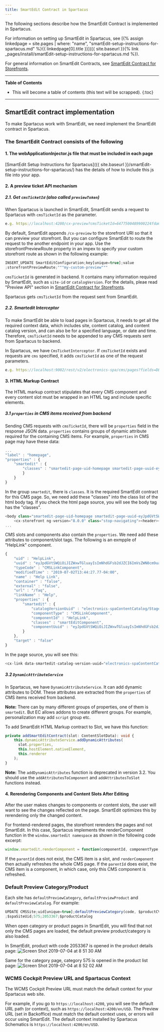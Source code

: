 ```yaml
---
title: SmartEdit Contract in Spartacus
---
```


The following sections describe how the SmartEdit Contract is implemented in Spartacus.

For information on setting up SmartEdit in Spartacus, see [{% assign linkedpage = site.pages | where: "name", "smartEdit-setup-instructions-for-spartacus.md" %}{{ linkedpage[0].title }}]({{ site.baseurl }}{% link _pages/install/smartEdit-setup-instructions-for-spartacus.md %}).

For general information on SmartEdit Contracts, see [SmartEdit Contract for Storefronts](https://help.sap.com/viewer/9d346683b0084da2938be8a285c0c27a/latest/en-US/622cebcb444b42e18de2147775430b9d.html).

***

**Table of Contents**

- This will become a table of contents (this text will be scrapped).
{:toc}

***

## SmartEdit contract implementation

To make Spartacus work with SmartEdit, we need implement the SmartEdit contract in Spartacus.

### The SmartEdit Contract consists of the following

#### 1. The webApplicationInjector.js file that must be included in each page

[SmartEdit Setup Instructions for Spartacus]({{ site.baseurl }}/smartEdit-setup-instructions-for-spartacus/) has the details of how to include this js file into your app.

#### 2. A preview ticket API mechanism

##### 2.1. Get `cmsTicketId` (also called `previewToken`)

When Spartacus is launched in SmartEdit, SmartEdit sends a request to Spartacus with `cmsTicketId` as the parameter.

```typescript
e.g. https://localhost:4200/cx-preview?cmsTicketId=6477500489900224fda62f41-167a-40fe-9ecc-39019a64ebb9
```

By default, SmartEdit appends `/cx-preview` to the storefront URI so that it can preview your storefront. But you can configure SmartEdit to route the request to the another endpoint in your app. Use the storefrontPreviewRoute property in an impex to specify your custom storefront route as shown in the following example:

```typescript
INSERT_UPDATE SmartEditConfiguration;key[unique=true];value
;storefrontPreviewRoute;"""my-custom-preview"""
```

`cmsTicketId` is generated in backend. It contains many information required by SmartEdit, such as `site-id` or `catalogVersion`. For the details, pleae read "Preview API" section in [SmartEdit Contract for Storefronts](https://help.sap.com/viewer/86dd1373053a4c2da8f9885cc9fbe55d/latest/en-US/622cebcb444b42e18de2147775430b9d.html).

Spartacus gets `cmsTicketId` from the request sent from SmartEdit.

##### 2.2. Smartedit Interceptor

To make SmartEdit be able to load pages in Spartacus, it needs to get all the required context data, which includes site, content catalog, and content catalog version, and can also be for a specified language, or date and time. Therefore, `cmsTicketId` needs to be appended to any CMS requests sent from Spartacus to backend.

In Spartacus, we have `CmsTicketInterceptor`. If `cmsTicketId` exists and requests are `cms` specified, it adds `cmsTicketId` as one of the request parameters.

```typescript
e.g. https://localhost:9002/rest/v2/electronics-spa/cms/pages?fields=DEFAULT&lang=en&curr=USD&cmsTicketId=6477500489900224fda62f41-167a-40fe-9ecc-39019a64ebb9
```

#### 3. HTML Markup Contract

The HTML markup contract stipulates that every CMS component and every content slot must be wrapped in an HTML tag and include specific elements.

##### 3.1 `properties` in CMS items received from backend

Sending CMS requests with `cmsTicketId`, there will be `properties` field in the response JSON data. `properties` contains groups of dynamic attribute required for the containing CMS items. For example, `properties` in CMS page may have these data:

```typescript
...
"label" : "homepage",
"properties" : {
    "smartedit" : {
        "classes" : "smartedit-page-uid-homepage smartedit-page-uuid-eyJpdGVtSWQiOiJob21lcGFnZSIsImNhdGFsb2dJZCI6ImVsZWN0cm9uaWNzLXNwYUNvbnRlbnRDYXRhbG9nIiwiY2F0YWxvZ1ZlcnNpb24iOiJTdGFnZWQifQ== smartedit-catalog-version-uuid-electronics-spaContentCatalog/Staged"
        }
    }
}
```

In the group `smartedit`, there is `classes`. It is the required SmartEdit contract for this CMS page. So, we need add these "classes" into the class list of the html body tag. If you check the html page source, you will see the body tag has the "classes".

```typescript
<body class="smartedit-page-uid-homepage smartedit-page-uuid-eyJpdGVtSWQiOiJob21lcGFnZSIsImNhdGFsb2dJZCI6ImVsZWN0cm9uaWNzLXNwYUNvbnRlbnRDYXRhbG9nIiwiY2F0YWxvZ1ZlcnNpb24iOiJTdGFnZWQifQ== smartedit-catalog-version-uuid-electronics-spaContentCatalog/Staged">
    <cx-storefront ng-version="8.0.0" class="stop-navigating"><header><cx-page-layout section="header" ng-reflect-section="header" class="header"><!--bindings={
...
```

CMS slots and components also contain the `properties`. We need add these attributes to component/slot tags. The following is an exmpple of "HelpLink" component.

```typescript
{
    "uid" : "HelpLink",
    "uuid" : "eyJpdGVtSWQiOiJIZWxwTGluayIsImNhdGFsb2dJZCI6ImVsZWN0cm9uaWNzLXNwYUNvbnRlbnRDYXRhbG9nIiwiY2F0YWxvZ1ZlcnNpb24iOiJTdGFnZWQifQ==",
    "typeCode" : "CMSLinkComponent",
    "modifiedTime" : "2019-07-02T13:44:27.77-04:00",
    "name" : "Help Link",
    "container" : "false",
    "external" : "false",
    "url" : "/faq",
    "linkName" : "Help",
    "properties" : {
        "smartedit" : {
            "catalogVersionUuid" : "electronics-spaContentCatalog/Staged",
            "componentType" : "CMSLinkComponent",
            "componentId" : "HelpLink",
            "classes" : "smartEditComponent",
            "componentUuid" : "eyJpdGVtSWQiOiJIZWxwTGluayIsImNhdGFsb2dJZCI6ImVsZWN0cm9uaWNzLXNwYUNvbnRlbnRDYXRhbG9nIiwiY2F0YWxvZ1ZlcnNpb24iOiJTdGFnZWQifQ=="
        }
    },
    "target" : "false"
}
```

In the page source, you will see this:

```typescript
<cx-link data-smartedit-catalog-version-uuid="electronics-spaContentCatalog/Staged" data-smartedit-component-type="CMSLinkComponent" data-smartedit-component-id="HelpLink" class="smartEditComponent" data-smartedit-component-uuid="eyJpdGVtSWQiOiJIZWxwTGluayIsImNhdGFsb2dJZCI6ImVsZWN0cm9uaWNzLXNwYUNvbnRlbnRDYXRhbG9nIiwiY2F0YWxvZ1ZlcnNpb24iOiJTdGFnZWQifQ==" data-smart-edit-component-process-status="removeComponent" data-smartedit-element-uuid="8505cd4a-11b3-4fc8-b278-6f8ff74e50b3" style="position: relative;">
```

##### 3.2 `DynamicAttributeService`

In Spartacus, we have `DynamicAttributeService`. It can add dynamic attributes to DOM. These attributes are extracted from the `properties` of CMS items received from backend.

**Note:** There can by many different groups of properties, one of them is `smartedit`. But EC allows addons to create different groups. For example, personalization may add `script` group etc.

To add SmartEdit HTML Markup contract to Slot, we have this function:

```typescript
private addSmartEditContract(slot: ContentSlotData): void {
    this.dynamicAttributeService.addDynamicAttributes(
      slot.properties,
      this.hostElement.nativeElement,
      this.renderer
    );
}
```

**Note:** The `addDynamicAttributes` function is deprecated in version 3.2. You should use the `addAttributesToComponent` and `addAttributesToSlot` functions instead.

#### 4. Rerendering Components and Content Slots After Editing

After the user makes changes to components or content slots, the user will want to see the changes reflected on the page. SmartEdit optimizes this by rerendering only the changed content.

For frontend-rendered pages, the storefront rerenders the pages and not SmartEdit. In this case, Spartacus implements the renderComponent function in the `window.smartedit namespace` as shown in the following code excerpt:

```typescript
window.smartedit.renderComponent = function(componentId, componentType, parentId) { ... };
```

If the `parentId` does not exist, the CMS item is a slot, and `renderComponent` then actually refreshes the whole CMS page. If the `parentId` does exist, the CMS item is a component, in which case, only this CMS component is refreshed.

### Default Preview Category/Product

Each site has `defaultPreviewCategory`, `defaultPreviewProduct` and `defaultPreviewCatalog`. For example:

```typescript
UPDATE CMSSite;uid[unique=true];defaultPreviewCategory(code, $productCV);defaultPreviewProduct(code, $productCV);defaultPreviewCatalog(id)
;$spaSiteUid;575;2053367;$productCatalog
```

When open category or product pages in SmartEdit, you will find that not only the CMS pages are loaded, the default preview product/category is also loaded.

In SmartEdit, product with code 2053367 is opened in the product details page:
![Screen Shot 2019-07-04 at 8 51 30 AM](https://user-images.githubusercontent.com/44440575/60668058-0d998480-9e39-11e9-98a7-b75422a44c77.png)

Same for the category page, category 575 is opened in the product list page:
![Screen Shot 2019-07-04 at 8 52 02 AM](https://user-images.githubusercontent.com/44440575/60668153-46d1f480-9e39-11e9-885c-d12cc6a62020.png)

### WCMS Cockpit Preview URL and Spartacus Context

The WCMS Cockpit Preview URL must match the default context for your Spartacus web site.

For example, if you go to `https://localhost:4200`, you will see the default URL path (or context), such as `https://localhost:4200/en/USD`. The Preview URL (set in Backoffice) must match the default context uses, or errors will occur using SmartEdit. The default context installed by Spartacus Schematics is `https://localhost:4200/en/USD`.

